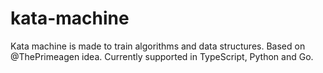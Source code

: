 # kata-machine
Kata machine is made to train algorithms and data structures. Based on @ThePrimeagen idea. Currently supported in TypeScript, Python and Go.
